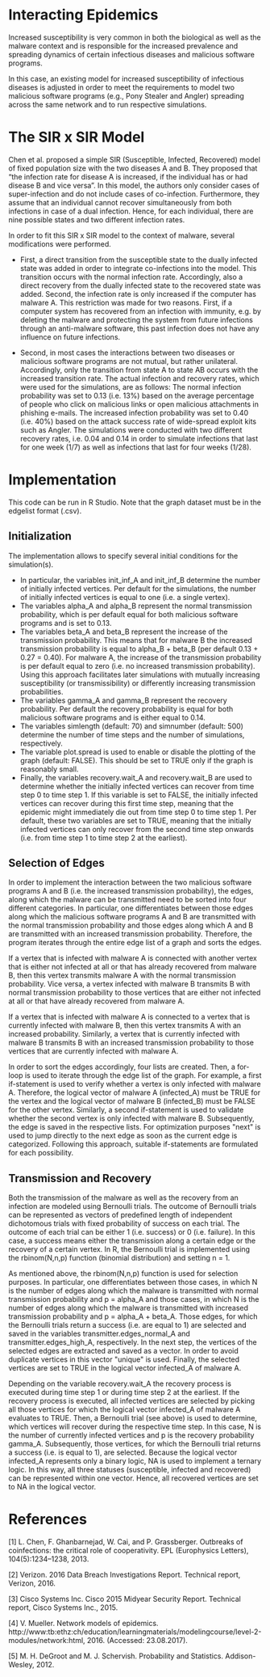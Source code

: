# Interacting Epidemics

Increased susceptibility is very common in both the biological as well as the malware context and is responsible for the increased prevalence and spreading dynamics of certain infectious diseases and malicious software programs. 

In this case, an existing model for increased susceptibility of infectious diseases is adjusted in order to meet the requirements to model two malicious software programs (e.g., Pony Stealer and Angler) spreading across the same network and to run respective simulations. 

# The SIR x SIR Model

Chen et al. proposed a simple SIR (Susceptible, Infected, Recovered) model of fixed population size with the two diseases A and B. They proposed that “the infection rate for disease A is increased, if the individual has or had disease B and vice versa”. In this model, the authors only consider cases of super-infection and do not include cases of co-infection. Furthermore, they assume that an individual cannot recover simultaneously from both infections in case of a dual infection. Hence, for each individual, there are nine possible states and two different infection rates. 

In order to fit this SIR x SIR model to the context of malware, several modifications were performed. 

* First, a direct transition from the susceptible state to the dually infected state was added in order to integrate co-infections into the model. This transition occurs with the normal infection rate. Accordingly, also a direct recovery from the dually infected state to the recovered state was added. Second, the infection rate is only increased if the computer has malware A. This restriction was made for two reasons. First, if a computer system has recovered from an infection with immunity, e.g. by deleting the malware and protecting the system from future infections through an anti-malware software, this past infection does not have any influence on future infections.

* Second, in most cases the interactions between two diseases or malicious software programs are not mutual, but rather unilateral. Accordingly, only the transition from state A to state AB occurs with the increased transition rate. The actual infection and recovery rates, which were used for the simulations, are as follows: The normal infection probability was set to 0.13 (i.e. 13%) based on
the average percentage of people who click on malicious links or open malicious attachments in phishing e-mails. The increased infection probability was set to 0.40 (i.e. 40%) based on the attack success rate of wide-spread exploit kits such as Angler. The simulations were conducted with two different recovery rates, i.e. 0.04 and 0.14 in order to simulate infections that last for one week (1/7) as well as infections that last for four weeks (1/28).

# Implementation

This code can be run in R Studio. Note that the graph dataset must be in the edgelist format (.csv).

## Initialization

The implementation allows to specify several initial conditions for the simulation(s). 
* In particular, the variables init_inf_A and init_inf_B determine the number of initially infected vertices. Per default for the simulations, the number of initially infected vertices is equal to one (i.e. a single vertex). 
* The variables alpha_A and alpha_B represent the normal transmission probability, which is per default equal for both malicious software programs and is set to 0.13. 
* The variables beta_A and beta_B represent the increase of the transmission probability. This means that for malware B the increased transmission probability is equal to alpha_B + beta_B (per default  0.13 + 0.27 = 0.40). For malware A, the increase of the transmission probability is per default equal to zero (i.e. no increased transmission probability). Using this approach facilitates later simulations with mutually increasing susceptibility (or transmissibility) or differently increasing transmission probabilities.
* The variables gamma_A and gamma_B represent the recovery probability. Per default the recovery probability is equal for both malicious software programs and is either equal to 0.14.
* The variables simlength (default: 70) and simnumber (default: 500) determine the number of time steps and the number of simulations, respectively.  
* The variable plot.spread is used to enable or disable the plotting of the graph (default: FALSE). This should be set to TRUE only if the graph is reasonably small.
* Finally, the variables recovery.wait_A and recovery.wait_B are used to determine whether the initially infected vertices can recover from time step 0 to time step 1. If this variable is set to FALSE, the initially infected vertices can recover during this first time step, meaning that the epidemic might immediately die out from time step 0 to time step 1. Per default, these two variables are set to TRUE, meaning that the initially infected vertices can only recover from the second time step onwards (i.e. from time step 1 to time step 2 at the earliest).

## Selection of Edges

In order to implement the interaction between the two malicious software programs A and B (i.e. the increased transmission probability), the edges, along which the malware can be transmitted need to be sorted into four different categories. In particular, one differentiates between those edges along which the malicious software programs A and B are transmitted with the normal transmission probability and those edges along which A and B are transmitted with an increased transmission probability. Therefore, the program iterates through the entire edge list of a graph and sorts the edges. 

If a vertex that is infected with malware A is connected with another vertex that is either not infected at all or that has already recovered from malware B, then this vertex transmits malware A with the normal transmission probability. Vice versa, a vertex
infected with malware B transmits B with normal transmission probability to those vertices that are either not infected at all or that have already recovered from malware A. 


If a vertex that is infected with malware A is connected to a vertex that is currently infected with malware B, then this vertex transmits A with an increased probability. Similarly, a vertex that is currently infected with malware B transmits B with an increased transmission probability to those vertices that are currently infected with malware A.

In order to sort the edges accordingly, four lists are created. Then, a for-loop is used to iterate through the edge list of the graph. For example, a first if-statement is used to verify whether a vertex is only infected with malware A. Therefore, the logical vector of malware A (infected_A) must be TRUE for the vertex and the logical vector of malware B (infected_B) must be FALSE for the other vertex. Similarly, a second if-statement is used to validate whether the second vertex is only infected with malware B. Subsequently, the edge is saved in the respective lists. For optimization purposes "next" is used to jump directly to the next edge as soon as the current edge is categorized. Following this approach, suitable if-statements are formulated for each possibility.

## Transmission and Recovery

Both the transmission of the malware as well as the recovery from an infection are modeled using Bernoulli trials. The outcome of Bernoulli trials can be represented as vectors of predefined length of independent dichotomous trials with fixed probability of success on each trial. The outcome of each trial can be either 1 (i.e. success) or 0 (i.e. failure). In this case, a success means either the transmission along a certain edge or the recovery of a certain vertex. In R, the Bernoulli trial is implemented using the rbinom(N,n,p) function (binomial distribution) and setting n = 1.

As mentioned above, the rbinom(N,n,p) function is used for selection purposes. In particular, one differentiates between those cases, in which N is the number of edges along which the malware is transmitted with normal transmission probability and p = alpha_A and those cases, in which N is the number of edges along which the malware is transmitted with increased transmission
probability and p = alpha_A + beta_A. Those edges, for which the Bernoulli trials return a success (i.e. are equal to 1) are selected and saved in the variables transmitter.edges_normal_A and transmitter.edges_high_A, respectively. In the next step, the vertices of the selected edges are extracted and saved as a vector. In order to avoid duplicate vertices in this vector "unique" is used. Finally, the
selected vertices are set to TRUE in the logical vector infected_A of malware A.

Depending on the variable recovery.wait_A the recovery process is executed during time step 1 or during time step 2 at
the earliest. If the recovery process is executed, all infected vertices are selected by picking all those vertices for which the logical vector infected_A of malware A evaluates to TRUE. Then, a Bernoulli trial (see above) is used to determine, which vertices will recover during the respective time step. In this case, N is the number of currently infected vertices and p is the recovery probability gamma_A. Subsequently, those vertices, for which the Bernoulli trial returns a success (i.e. is equal to 1), are selected. Because the logical vector infected_A represents only a binary logic, NA is used to implement a ternary logic. In this way, all three statuses (susceptible, infected and recovered) can be represented within one vector. Hence, all recovered vertices are set to NA in the logical vector.

# References

[1] L. Chen, F. Ghanbarnejad, W. Cai, and P. Grassberger. Outbreaks of coinfections: the critical role of cooperativity. EPL (Europhysics Letters), 104(5):1234–1238, 2013.

[2] Verizon. 2016 Data Breach Investigations Report. Technical report, Verizon, 2016.

[3] Cisco Systems Inc. Cisco 2015 Midyear Security Report. Technical report, Cisco Systems Inc., 2015.

[4] V. Mueller. Network models of epidemics. http://www:tb:ethz:ch/education/learningmaterials/modelingcourse/level-2-modules/network:html, 2016. (Accessed: 23.08.2017).

[5] M. H. DeGroot and M. J. Schervish. Probability and Statistics. Addison-Wesley, 2012.
